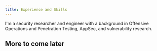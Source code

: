 ```yaml
---
title: Experience and Skills
---
```


I'm a security researcher and engineer with a background in  Offensive Operations and Penetration Testing, AppSec, and vulnerability research. 


## More to come later